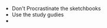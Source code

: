 - Don't Procrastinate the sketchbooks
- Use the study gudies
- 
<!--stackedit_data:
eyJoaXN0b3J5IjpbMzIyMDU3NjQzXX0=
-->